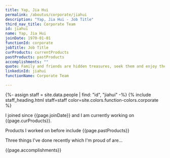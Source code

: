 ```yaml
---
title: Yap, Jia Hui
permalink: /aboutus/corporate/jiahui
description: "Yap, Jia Hui - Job Title"
third_nav_title: Corporate Team
id: jiahui
name: Yap, Jia Hui
joinDate: 1970-01-01
functionId: corporate
jobTitle: Job Title
curProducts: currentProducts
pastProducts: pastProducts
accomplishments: ""
quote: Family and friends are hidden treasures, seek them and enjoy their riches.
linkedinId: jiahui
functionName: Corporate Team

---
```


{%- assign staff = site.data.people | find: "id", "jiahui" -%}
{% include staff_heading.html staff=staff color=site.colors.function-colors.corporate %}

<p>I joined since {{page.joinDate}} and I am currently working on {{page.curProducts}}.</p>

<p>Products I worked on before include {{page.pastProducts}}</p>

<p>Three things I've done recently which I'm proud of are...</p>
{{page.accomplishments}}
